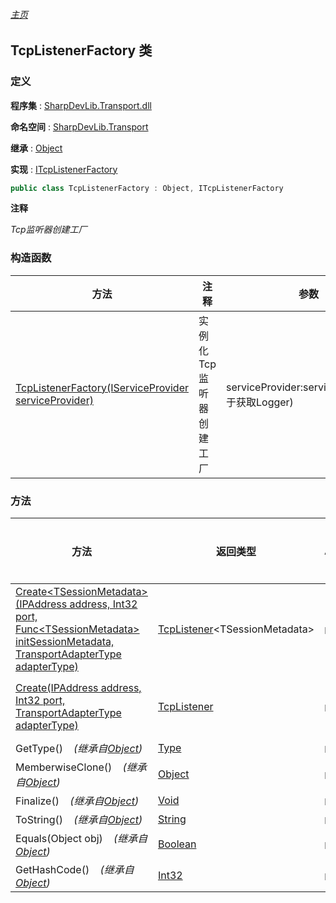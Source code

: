 ###### [主页](./Index.md "主页")

## TcpListenerFactory 类

### 定义

**程序集** : [SharpDevLib.Transport.dll](./SharpDevLib.Transport.assembly.md "SharpDevLib.Transport.dll")

**命名空间** : [SharpDevLib.Transport](./SharpDevLib.Transport.namespace.md "SharpDevLib.Transport")

**继承** : [Object](https://learn.microsoft.com/en-us/dotnet/api/system.object "Object")

**实现** : [ITcpListenerFactory](./SharpDevLib.Transport.ITcpListenerFactory.md "ITcpListenerFactory")

``` csharp
public class TcpListenerFactory : Object, ITcpListenerFactory
```

**注释**

*Tcp监听器创建工厂*


### 构造函数

|方法|注释|参数|
|---|---|---|
|[TcpListenerFactory(IServiceProvider serviceProvider)](./SharpDevLib.Transport.TcpListenerFactory.ctor.IServiceProvider.md "TcpListenerFactory(IServiceProvider serviceProvider)")|实例化Tcp监听器创建工厂|serviceProvider:serviceProvider(用于获取Logger)|


### 方法

|方法|返回类型|Accessor|是否静态|参数|
|---|---|---|---|---|
|[Create\<TSessionMetadata\>(IPAddress address, Int32 port, Func\<TSessionMetadata\> initSessionMetadata, TransportAdapterType adapterType)](./SharpDevLib.Transport.TcpListenerFactory.Create.TSessionMetadata.IPAddress.Int32.Func.TSessionMetadata.TransportAdapterType.md "Create<TSessionMetadata>(IPAddress address, Int32 port, Func<TSessionMetadata> initSessionMetadata, TransportAdapterType adapterType)")|[TcpListener](./SharpDevLib.Transport.TcpListener.1.md "TcpListener")\<TSessionMetadata\>|`public`|`否`|address:地址<br>port:端口<br>initSessionMetadata:初始化会话元数据<br>adapterType:接收数据适配器类型|
|[Create(IPAddress address, Int32 port, TransportAdapterType adapterType)](./SharpDevLib.Transport.TcpListenerFactory.Create.IPAddress.Int32.TransportAdapterType.md "Create(IPAddress address, Int32 port, TransportAdapterType adapterType)")|[TcpListener](./SharpDevLib.Transport.TcpListener.md "TcpListener")|`public`|`否`|address:地址<br>port:端口<br>adapterType:接收数据适配器类型|
|GetType()&nbsp;&nbsp;&nbsp;&nbsp;*(继承自[Object](https://learn.microsoft.com/en-us/dotnet/api/system.object "Object"))*|[Type](https://learn.microsoft.com/en-us/dotnet/api/system.type "Type")|`public`|`否`|-|
|MemberwiseClone()&nbsp;&nbsp;&nbsp;&nbsp;*(继承自[Object](https://learn.microsoft.com/en-us/dotnet/api/system.object "Object"))*|[Object](https://learn.microsoft.com/en-us/dotnet/api/system.object "Object")|`protected`|`否`|-|
|Finalize()&nbsp;&nbsp;&nbsp;&nbsp;*(继承自[Object](https://learn.microsoft.com/en-us/dotnet/api/system.object "Object"))*|[Void](https://learn.microsoft.com/en-us/dotnet/api/system.void "Void")|`protected`|`否`|-|
|ToString()&nbsp;&nbsp;&nbsp;&nbsp;*(继承自[Object](https://learn.microsoft.com/en-us/dotnet/api/system.object "Object"))*|[String](https://learn.microsoft.com/en-us/dotnet/api/system.string "String")|`public`|`否`|-|
|Equals(Object obj)&nbsp;&nbsp;&nbsp;&nbsp;*(继承自[Object](https://learn.microsoft.com/en-us/dotnet/api/system.object "Object"))*|[Boolean](https://learn.microsoft.com/en-us/dotnet/api/system.boolean "Boolean")|`public`|`否`|-|
|GetHashCode()&nbsp;&nbsp;&nbsp;&nbsp;*(继承自[Object](https://learn.microsoft.com/en-us/dotnet/api/system.object "Object"))*|[Int32](https://learn.microsoft.com/en-us/dotnet/api/system.int32 "Int32")|`public`|`否`|-|


